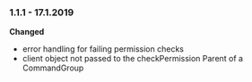 ### 1.1.1 - 17.1.2019

__Changed__
* error handling for failing permission checks
* client object not passed to the checkPermission Parent of a CommandGroup